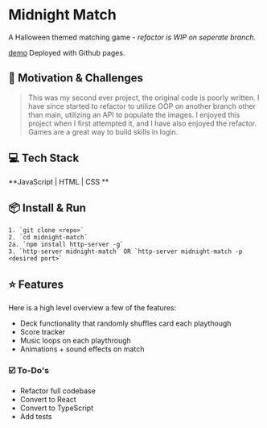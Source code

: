 # Midnight Match

A Halloween themed matching game - _refactor is WIP on seperate branch._ 

[demo](https://chalonlubin.github.io/midnight-match/) Deployed with Github pages. 

## 🧐 Motivation & Challenges

> This was my second ever project, the original code is poorly written. I have since started to refactor to utilize OOP on another branch other than main, utilizing an API to populate the images. I enjoyed this project when I first attempted it, and I have also enjoyed the refactor. Games are a great way to build skills in login. 

## 💻 Tech Stack 

**JavaScript | HTML | CSS **

## 📦 Install & Run

```
1. `git clone <repo>`
2. `cd midnight-match`
2a. `npm install http-server -g`
3. `http-server midnight-match` OR `http-server midnight-match -p <desired port>`
```


## ⭐️ Features

Here is a high level overview a few of the features:

- Deck functionality that randomly shuffles card each playthough
- Score tracker
- Music loops on each playthrough
- Animations + sound effects on match

### ☑️ To-Do's

- Refactor full codebase
- Convert to React
- Convert to TypeScript
- Add tests


